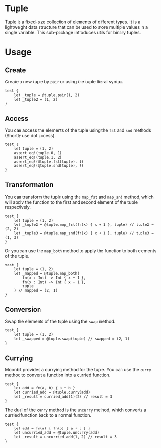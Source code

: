 # Tuple

Tuple is a fixed-size collection of elements of different types. It is a lightweight data structure that can be used to store multiple values in a single variable. This sub-package introduces utils for binary tuples.

# Usage

## Create

Create a new tuple by `pair` or using the tuple literal syntax.

```moonbit
test {
    let _tuple = @tuple.pair(1, 2)
    let _tuple2 = (1, 2)
}
```

## Access

You can access the elements of the tuple using the `fst` and `snd` methods (Shortly use dot access).

```moonbit
test {
    let tuple = (1, 2)
    assert_eq!(tuple.0, 1)
    assert_eq!(tuple.1, 2)
    assert_eq!(@tuple.fst(tuple), 1)
    assert_eq!(@tuple.snd(tuple), 2)
}
```

## Transformation

You can transform the tuple using the `map_fst` and `map_snd` method, which will apply the function to the first and second element of the tuple respectively.

```moonbit  
test {
    let tuple = (1, 2)
    let _tuple2 = @tuple.map_fst(fn(x) { x + 1 }, tuple) // tuple2 = (2, 2)
    let _tuple3 = @tuple.map_snd(fn(x) { x + 1 }, tuple) // tuple3 = (1, 3)
}
```

Or you can use the `map_both` method to apply the function to both elements of the tuple.

```moonbit
test {
    let tuple = (1, 2)
    let _mapped = @tuple.map_both(
        fn(x : Int) -> Int { x + 1 },
        fn(x : Int) -> Int { x - 1 },
        tuple
    ) // mapped = (2, 1)
}
```

## Conversion
Swap the elements of the tuple using the `swap` method.

```moonbit
test {
    let tuple = (1, 2)
    let _swapped = @tuple.swap(tuple) // swapped = (2, 1)
}
```

## Currying
Moonbit provides a currying method for the tuple. You can use the `curry` method to convert a function into a curried function.

```moonbit
test {
    let add = fn(a, b) { a + b }
    let curried_add = @tuple.curry(add)
    let _result = curried_add(1)(2) // result = 3
}
```

The dual of the `curry` method is the `uncurry` method, which converts a curried function back to a normal function.

```moonbit
test {
    let add = fn(a) { fn(b) { a + b } }
    let uncurried_add = @tuple.uncurry(add)
    let _result = uncurried_add(1, 2) // result = 3
}
```

